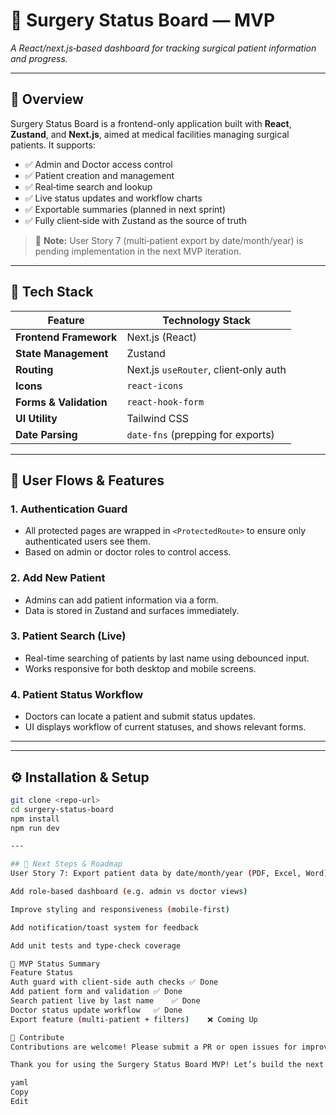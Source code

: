# 🏥 Surgery Status Board — MVP

_A React/next.js‑based dashboard for tracking surgical patient information and progress._

---

## 🚀 Overview

Surgery Status Board is a frontend-only application built with **React**, **Zustand**, and **Next.js**, aimed at medical facilities managing surgical patients. It supports:

- ✅ Admin and Doctor access control
- ✅ Patient creation and management
- ✅ Real‑time search and lookup
- ✅ Live status updates and workflow charts
- ✅ Exportable summaries (planned in next sprint)
- ✅ Fully client‑side with Zustand as the source of truth

> 🎯 **Note:** User Story 7 (multi‑patient export by date/month/year) is pending implementation in the next MVP iteration.

---

## 🧱 Tech Stack

| Feature                  | Technology Stack                    |
|--------------------------|-------------------------------------|
| **Frontend Framework**   | Next.js (React)                     |
| **State Management**     | Zustand                             |
| **Routing**              | Next.js `useRouter`, client‑only auth|
| **Icons**                | `react-icons`                       |
| **Forms & Validation**   | `react-hook-form`                   |
| **UI Utility**           | Tailwind CSS                        |
| **Date Parsing**         | `date-fns` (prepping for exports)  |

---

## 🎯 User Flows & Features

### 1. Authentication Guard  
- All protected pages are wrapped in `<ProtectedRoute>` to ensure only authenticated users see them.
- Based on admin or doctor roles to control access.

### 2. Add New Patient  
- Admins can add patient information via a form.
- Data is stored in Zustand and surfaces immediately.

### 3. Patient Search (Live)  
- Real-time searching of patients by last name using debounced input.
- Works responsive for both desktop and mobile screens.

### 4. Patient Status Workflow  
- Doctors can locate a patient and submit status updates.
- UI displays workflow of current statuses, and shows relevant forms.

---


---

## ⚙️ Installation & Setup

```bash
git clone <repo-url>
cd surgery-status-board
npm install
npm run dev

---

## 📌 Next Steps & Roadmap
User Story 7: Export patient data by date/month/year (PDF, Excel, Word)

Add role-based dashboard (e.g. admin vs doctor views)

Improve styling and responsiveness (mobile-first)

Add notification/toast system for feedback

Add unit tests and type-check coverage

🧪 MVP Status Summary
Feature	Status
Auth guard with client-side auth checks	✅ Done
Add patient form and validation	✅ Done
Search patient live by last name	✅ Done
Doctor status update workflow	✅ Done
Export feature (multi‑patient + filters)	❌ Coming Up

🤝 Contribute
Contributions are welcome! Please submit a PR or open issues for improvements or bug fixes.

Thank you for using the Surgery Status Board MVP! Let’s build the next features together. 💪

yaml
Copy
Edit


